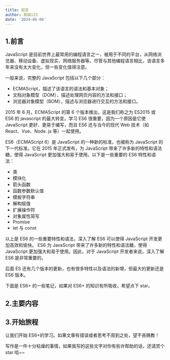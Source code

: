 ```yaml
---
title: 前言
author: 易函123
date: '2024-06-06'
---
```


## 1.前言

JavaScript 是目前世界上最常用的编程语言之一，被用于不同的平台，从网络浏览器、移动设备、虚拟现实、网络服务器等。尽管与其他编程语言相比，该语言多年来没有太大变化，但一些变化值得注意。

一般来说，完整的 JavaScript 包括以下几个部分：

- ECMAScript，描述了该语言的语法和基本对象；
- 文档对象模型（DOM），描述处理网页内容的方法和接口；
- 浏览器对象模型（BOM），描述与浏览器进行交互的方法和接口。

2015 年 6 月，ECMAScript 的第 6 个版本推出，这是我们称之为 ES2015 或 ES6 的 javascript 的最大转变。学习 ES6 很重要，因为一个原因是它使 JavaScript 更好、更易于编写，而且 ES6 还与当今的现代 Web 技术（如 React、Vue、Node. js 等）一起使用。

ES6（ECMAScript 6）是 JavaScript 的一种新的标准，也被称为 JavaScript 的下一代标准。它在 2015 年正式发布，为 JavaScript 带来了许多新的特性和语法糖，使得 JavaScript 更加强大和易于使用。以下是一些重要的 ES6 特性和语法：

- 类
- 模块化
- 箭头函数
- 函数参数默认值
- 模板字符串
- 解构赋值
- 扩展操作符
- 对象属性简写
- Promise
- let 与 const

以上是 ES6 的一些重要特性和语法，深入了解 ES6 可以使得 JavaScript 开发更加高效和愉快。 ES6 为 JavaScript 带来了许多新的特性和语法糖，使得 JavaScript 更加强大和易于使用。因此，对于 JavaScript 开发者来说，深入了解 ES6 是非常重要的。

后面 ES 还有几个版本的更新，也有很多特性以及语法的新增，但最大的更新还是 ES6 版本。

下面是 ES6+ 的一些笔记，如果对 ES6+ 的知识有所吸收，希望点下 star。

## 2.主要内容

## 3.开始旅程

让我们开始 ES6+的学习。如果文章有错误或者思考不周到之处，望不吝赐教！

写作是一件十分枯燥的事情，如果我写的这些文字对你有些许帮助的话，还请赏个 star 哈~~
